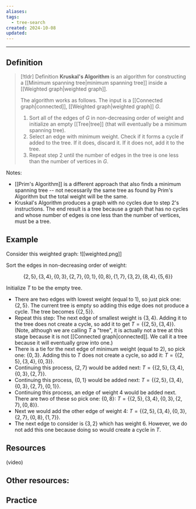 ```yaml
---
aliases: 
tags:
  - tree-search
created: 2024-10-08
updated:
---
```

---
## Definition 

> [!tldr] Definition
> **Kruskal's Algorithm** is an algorithm for constructing a [[Minimum spanning tree|minimum spanning tree]] inside a [[Weighted graph|weighted graph]]. 
> 
> The algorithm works as follows. The input is a [[Connected graph|connected]], [[Weighted graph|weighted graph]] $G$. 
> 
> 1. Sort all of the edges of $G$ in non-decreasing order of weight and initialize an empty [[Tree|tree]] (that will eventually be a minimum spanning tree). 
> 2. Select an edge with minimum weight. Check if it forms a cycle if added to the tree. If it does, discard it. If it does not, add it to the tree. 
> 3. Repeat step 2 until the number of edges in the tree is one less than the number of vertices in $G$. 

Notes: 
- [[Prim's Algorithm]] is a different approach that also finds a minimum spanning tree -- not necessarily the same tree as found by Prim's Algorithm but the total weight will be the same. 
- Kruskal's Algorithm produces a graph with no cycles due to step 2's instructions. The end result is a tree because a graph that has no cycles and whose number of edges is one less than the number of vertices, must be a tree. 

## Example

Consider this weighted graph: 
![[weighted.png]]

Sort the edges in non-decreasing order of weight: 

$$\{2,5\}, \{3,4\}, \{0,3\}, \{2,7\}, \{0,1\}, \{0,8\}, \{1,7\}, \{3,2\}, \{8,4\}, \{5,6\}\}$$

Initialize $T$ to be the empty tree. 

- There are two edges with lowest weight (equal to 1), so just pick one: $\{2,5\}$. The current tree is empty so adding this edge does not produce a cycle. The tree becomes $\{\{2,5\}\}$. 
- Repeat this step: The next edge of smallest weight is $\{3,4\}$. Adding it to the tree does not create a cycle, so add it to get  $T = \{\{2,5\}, \{3,4\}\}$. (Note, although we are calling $T$ a "tree", it is actually not a tree at this stage because it is not [[Connected graph|connected]]. We call it a tree because it will eventually grow into one.)
- There is a tie for the next edge of minimum weight (equal to 2), so pick one: $\{0,3\}$. Adding this to $T$ does not create a cycle, so add it: $T = \{\{2,5\}, \{3,4\}, \{0,3\}\}$. 
- Continuing this process, $\{2,7\}$ would be added next: $T = \{\{2,5\}, \{3,4\}, \{0,3\}, \{2,7\}\}$. 
- Continuing this process, $\{0,1\}$ would be added next: $T = \{\{2,5\}, \{3,4\}, \{0,3\}, \{2,7\}, \{0,1\}\}$. 
- Continuing this process, an edge of weight 4 would be added next. There are two of these so pick one: $\{0,8\}$: $T = \{\{2,5\}, \{3,4\}, \{0,3\}, \{2,7\}, \{0,8\}\}$. 
- Next we would add the other edge of weight 4: $T = \{\{2,5\}, \{3,4\}, \{0,3\}, \{2,7\}, \{0,8\}, \{1,7\}\}$. 
- The next edge to consider is $\{3,2\}$ which has weight 6. However, we do not add this one because doing so would create a cycle in $T$. 
## Resources 

(video)

Other resources: 
- 

## Practice 
